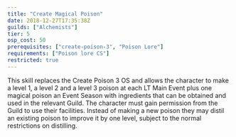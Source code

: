 ```yaml
---
title: "Create Magical Poison"
date: 2018-12-27T17:35:38Z
guilds: ["Alchemists"]
tier: 5
osp_cost: 50
prerequisites: ["create-poison-3", "Poison Lore"]
requirements: ["Poison lore CS"]
restricted: true
---
```

This skill replaces the Create Poison 3 OS and allows the character to make a level 1, a level 2 and a level 3 poison at each LT Main Event plus one magical poison an Event Season with ingredients that can be obtained and used in the relevant Guild. The character must gain permission from the Guild to use their facilities. Instead of making a new poison they may distil an existing poison to improve it by one level, subject to the normal restrictions on distilling.